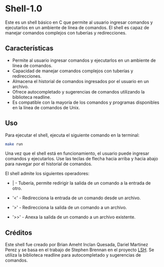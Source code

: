 # Shell-1.0

Este es un shell básico en C que permite al usuario ingresar comandos y ejecutarlos en un ambiente de línea de comandos. El shell es capaz de manejar comandos complejos con tuberías y redirecciones.

## Características

- Permite al usuario ingresar comandos y ejecutarlos en un ambiente de línea de comandos.
- Capacidad de manejar comandos complejos con tuberías y redirecciones.
- Almacena el historial de comandos ingresados por el usuario en un archivo.
- Ofrece autocompletado y sugerencias de comandos utilizando la biblioteca readline.
- Es compatible con la mayoría de los comandos y programas disponibles en la línea de comandos de Unix.

## Uso

Para ejecutar el shell, ejecuta el siguiente comando en la terminal:

```bash
make run
```

Una vez que el shell está en funcionamiento, el usuario puede ingresar comandos y ejecutarlos. Use las teclas de flecha hacia arriba y hacia abajo para navegar por el historial de comandos.

El shell admite los siguientes operadores:

- | - Tubería, permite redirigir la salida de un comando a la entrada de otro.
- '<' - Redirecciona la entrada de un comando desde un archivo.

- '>' - Redirecciona la salida de un comando a un archivo.

- '>>' - Anexa la salida de un comando a un archivo existente.

## Créditos

Este shell fue creado por Brian Ameht Inclan Quesada, Dariel Martinez Perez y se basa en el trabajo de Stephen Brennan en el proyecto [LSH](https://github.com/brenns10/lsh). Se utiliza la biblioteca readline para autocompletado y sugerencias de comandos.
